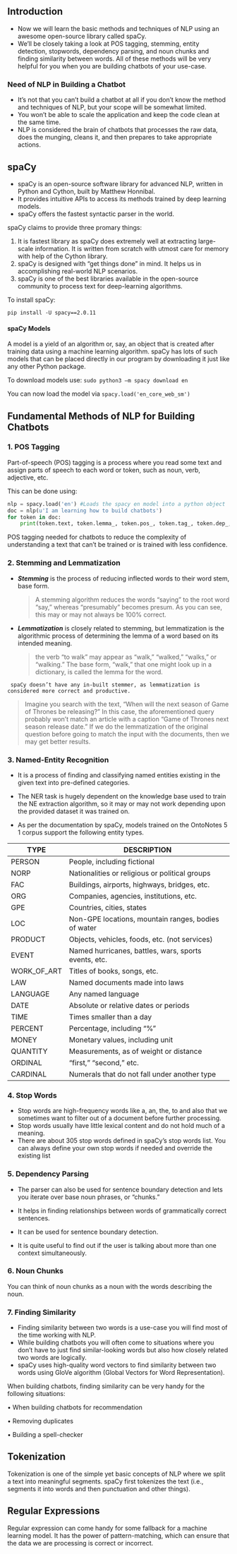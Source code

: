 ## Introduction

* Now we will learn the basic methods and techniques of NLP using an awesome open-source library called spaCy.
* We’ll be closely taking a look at POS tagging, stemming, entity detection, stopwords, dependency parsing, and noun chunks and finding similarity between words. All of these methods will be very helpful for you when you are building chatbots of your use-case.

### Need of NLP in Building a Chatbot
* It’s not that you can’t build a chatbot at all if you don’t know the method and techniques of NLP, but your scope will be somewhat limited. 
* You won’t be able to scale the application and keep the code clean at the same time.
*  NLP is considered the brain of chatbots that processes the raw data, does the munging, cleans it, and then prepares to take appropriate actions.

## spaCy
* spaCy is an open-source software library for advanced NLP, written in Python and Cython, built by Matthew Honnibal. 
* It provides intuitive APIs to access its methods trained by deep learning models.
* spaCy offers the fastest syntactic parser in the world.

spaCy claims to provide three promary things:
1. It is fastest library as spaCy does extremely well at extracting large-scale information. It is written from scratch with utmost care for memory with help of the Cython library.
2. spaCy is designed with “get things done” in mind. It helps us in accomplishing real-world NLP scenarios.
3. spaCy is one of the best libraries available in the open-source community to process text for deep-learning algorithms.

To install spaCy:

```linux
pip install -U spacy==2.0.11
```
#### spaCy Models

A model is a yield of an algorithm or, say, an object that is created after training data using a machine learning algorithm. spaCy has lots of such models that can be placed directly in our program by downloading it just like any other Python package.

To download models use:  ` sudo python3 –m spacy download en `

You can now load the model via `spacy.load('en_core_web_sm')`

## Fundamental Methods of NLP for Building Chatbots

### 1. POS Tagging
Part-of-speech (POS) tagging is a process where you read some text and assign parts of
speech to each word or token, such as noun, verb, adjective, etc.

This can be done using:

```python
nlp = spacy.load('en') #Loads the spacy en model into a python object
doc = nlp(u'I am learning how to build chatbots')
for token in doc:
    print(token.text, token.lemma_, token.pos_, token.tag_, token.dep_, token.shape_, token.is_alpha, token.is_stop) #prints the text and POS
```
POS tagging needed for chatbots to reduce the complexity of understanding a text that can’t be trained or is trained with less confidence.

### 2. Stemming and Lemmatization
* ***Stemming*** is the process of reducing inflected words to their word stem, base form.
     > A stemming algorithm reduces the words “saying” to the root word “say,” whereas    “presumably” becomes presum. As you can see, this may or may not always be 100% correct.

* ***Lemmatization*** is closely related to stemming, but lemmatization is the algorithmic
process of determining the lemma of a word based on its intended meaning.
     > the verb “to walk” may appear as “walk,” “walked,” “walks,” or “walking.” The base form, “walk,” that one might look up in a dictionary, is called the lemma for the word.

` spaCy doesn’t have any in-built stemmer, as lemmatization is considered more correct and productive.`

> Imagine you search with the text, “When will the next season of Game of Thrones be releasing?” In this case, the aforementioned query probably won’t match an article with a caption “Game of Thrones next season release date.” If we do the lemmatization of the original question before going to match the input with the documents, then we may get better results.

### 3. Named-Entity Recognition

* It is a process of finding and classifying named entities existing in the given text into pre-defined categories.
* The NER task is hugely dependent on the knowledge base used to train the NE extraction algorithm, so it may or may not work depending upon the provided dataset it was trained on.

* As per the documentation by spaCy, models trained on the OntoNotes 5 1 corpus support the following entity types.

|TYPE |DESCRIPTION|
|-----|-----------|
PERSON| People, including fictional
NORP |Nationalities or religious or political groups
FAC |Buildings, airports, highways, bridges, etc.
ORG |Companies, agencies, institutions, etc.
GPE |Countries, cities, states
LOC |Non-GPE locations, mountain ranges, bodies of water
PRODUCT |Objects, vehicles, foods, etc. (not services)
EVENT |Named hurricanes, battles, wars, sports events, etc.
WORK_OF_ART |Titles of books, songs, etc.
LAW |Named documents made into laws
LANGUAGE| Any named language
DATE |Absolute or relative dates or periods
TIME |Times smaller than a day
PERCENT| Percentage, including “%”
MONEY |Monetary values, including unit
QUANTITY| Measurements, as of weight or distance
ORDINAL |“first,” “second,” etc.
CARDINAL |Numerals that do not fall under another type

### 4. Stop Words
* Stop words are high-frequency words like a, an, the, to and also that we sometimes want to filter out of a document before further processing. 
* Stop words usually have little lexical content and do not hold much of a meaning.
* There are about 305 stop words defined in spaCy’s stop words list. You can always define your own stop words if needed and override the existing list

### 5. Dependency Parsing

* The parser can also be used for sentence boundary detection and lets you iterate over base noun phrases, or “chunks.”

* It helps in finding relationships between words of grammatically correct sentences.
* It can be used for sentence boundary detection.
* It is quite useful to find out if the user is talking about more than one context simultaneously.

### 6. Noun Chunks

You can think of noun chunks as a noun with the words describing the noun.

### 7. Finding Similarity

* Finding similarity between two words is a use-case you will find most of the time working with NLP. 
* While building chatbots you will often come to situations where you don’t have to just find similar-looking words but also how closely related two words are logically.
* spaCy uses high-quality word vectors to find similarity between two words using GloVe algorithm (Global Vectors for Word Representation).

When building chatbots, finding similarity can be very handy for the following
situations:


•	 When building chatbots for recommendation

•	 Removing duplicates

•	 Building a spell-checker

## Tokenization
Tokenization is one of the simple yet basic concepts of NLP where we split a text into
meaningful segments. spaCy first tokenizes the text (i.e., segments it into words and
then punctuation and other things).


## Regular Expressions

Regular expression can come handy for some fallback for a machine learning model.
It has the power of pattern-matching, which can ensure that the data we are processing
is correct or incorrect.

